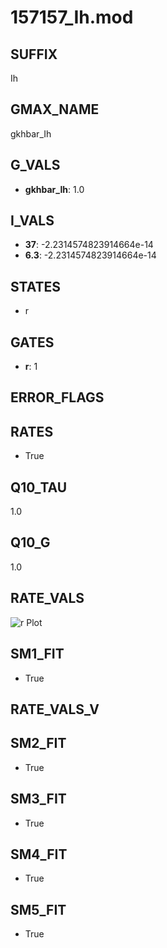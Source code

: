 # 157157_Ih.mod

## SUFFIX

Ih

## GMAX_NAME

gkhbar_Ih

## G_VALS

- **gkhbar_Ih**: 1.0

## I_VALS

- **37**: -2.2314574823914664e-14
- **6.3**: -2.2314574823914664e-14

## STATES

- r

## GATES

- **r**: 1

## ERROR_FLAGS


## RATES

- True

## Q10_TAU

1.0

## Q10_G

1.0

## RATE_VALS

![r Plot](/Users/pbozelos/Dropbox/icg-Chai-Panos/supermodels/output_markdown_files/IH/157157_Ih.mod/images/r.png)

## SM1_FIT

- True

## RATE_VALS_V

## SM2_FIT

- True

## SM3_FIT

- True

## SM4_FIT

- True

## SM5_FIT

- True

